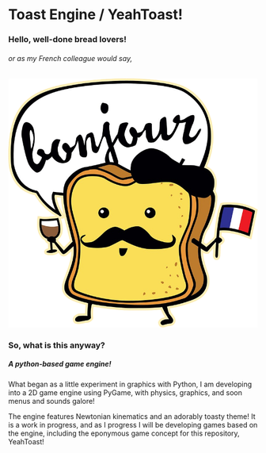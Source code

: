 [French Toast]: resources/FrenchToast.png "French Toast"

# Toast Engine / YeahToast!

### Hello, well-done bread lovers!

###### or as my French colleague would say,

![Bonjour!][French Toast]

### So, what is this anyway?

##### A python-based game engine!

What began as a little experiment in graphics with 
Python, I am developing into a 2D game engine using 
PyGame, with physics, graphics, and soon menus and 
sounds galore!

The engine features Newtonian kinematics and an 
adorably toasty theme! It is a work in progress, and 
as I progress I will be developing games based on the 
engine, including the eponymous game concept for this 
repository, YeahToast!
